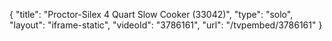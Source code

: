 {
    "title": "Proctor-Silex 4 Quart Slow Cooker (33042)",
    "type": "solo",
    "layout": "iframe-static",
    "videoId": "3786161",
    "url": "\/tvpembed\/3786161"
}